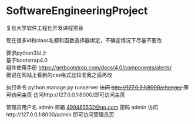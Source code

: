 # SoftwareEngineeringProject
复旦大学软件工程化开发课程项目  

现在很多id和class名都和函数选择器绑定，不确定情况下尽量不要改 

要求python3以上  
基于bootstrap4.0  
组件使用手册 https://getbootstrap.com/docs/4.0/components/alerts/  
据说在网站上看到的css格式比较准我之后再改  

执行命令 python manage.py runserver 
~~访问 http://127.0.0.1:8000/change/ 即可访问主页~~ 
访问http://127.0.0.1:8000/即可访问主页 

管理员用户名 admin 
邮箱 499485532@qq.com 
密码 admin 
访问http://127.0.0.1:8000/admin 即可访问管理员页 
